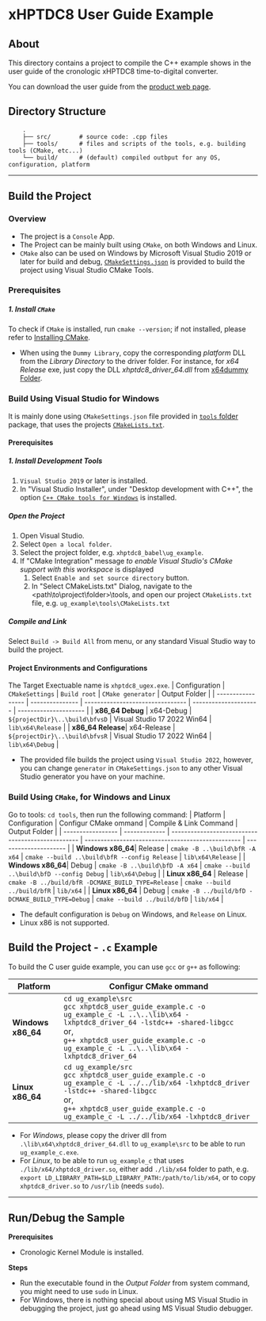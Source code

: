 # xHPTDC8 User Guide Example

## About

This directory contains a project to compile the C++ example shows in the user guide of the cronologic xHPTDC8 time-to-digital converter.

You can download the user guide from the [product web page](https://www.cronologic.de/products/tdcs/xhptdc8-pcie).


## Directory Structure
```
    .
    ├── src/        # source code: .cpp files
    ├── tools/      # files and scripts of the tools, e.g. building tools (CMake, etc...)
    └── build/      # (default) compiled outbput for any OS, configuration, platform
```

---

## Build the Project

### Overview
- The project is a `Console` App.
- The Project can be mainly built using `CMake`, on both Windows and Linux. 
- `CMake` also can be used on Windows by Microsoft Visual Studio 2019 or later for build and debug, [`CMakeSettings.json`](/tools/CMakeSetting.json) is provided to build the project using Visual Studio CMake Tools.

### Prerequisites

##### 1. Install `CMake`
To check if `CMake` is installed, run `cmake --version`; if not installed, please refer to [Installing CMake](https://cmake.org/install/).

- When using the `Dummy Library`, copy the corresponding _platform_ DLL from the _Library Directory_ to the driver folder. For instance, for _x64 Release_ exe, just copy the DLL _xhptdc8_driver_64.dll_ from [x64dummy Folder](https://github.com/cronologic-de/xhptdc8_babel/tree/main/lib/x64dummy).

### Build Using Visual Studio for Windows
It is mainly done using `CMakeSettings.json` file provided in [`tools` folder](/tools/CMakeSettings.json) package, that uses the projects [`CMakeLists.txt`](/tools/CMakeLists.tx).

#### Prerequisites
##### 1. Install Development Tools
1. `Visual Studio 2019` or later is installed.
2. In "Visual Studio Installer", under "Desktop development with C++", the option [`C++ CMake tools for Windows`](https://docs.microsoft.com/en-us/cpp/build/cmake-projects-in-visual-studio#installation) is installed.

##### Open the Project 
1. Open Visual Studio.
2. Select `Open a local folder`.
3. Select the project folder, e.g. `xhptdc8_babel\ug_example`.
4. If "CMake Integration" message _to enable Visual Studio's CMake support with this workspace_ is displayed
   1. Select `Enable and set source directory` button.
   2. In "Select CMakeLists.txt" Dialog, navigate to the <path\to\project\folder>\tools, and open our project `CMakeLists.txt` file, e.g. `ug_example\tools\CMakeLists.txt`

##### Compile and Link
Select `Build -> Build All` from menu, or any standard Visual Studio way to build the project.

#### Project Environments and Configurations
The Target Exectuable name is `xhptdc8_ugex.exe`.
| Configuration     | `CMakeSettings` | `Build root`                     | `CMake generator`     | Output Folder          |
| ----------------- | --------------- | -------------------------------- | --------------------- | ---------------------  |
| **x86_64 Debug**  | x64-Debug       | `${projectDir}\..\build\bfvsD`   | Visual Studio 17 2022 Win64 | `lib\x64\Release`   |
| **x86_64 Release**| x64-Release     | `${projectDir}\..\build\bfvsR`   | Visual Studio 17 2022 Win64 | `lib\x64\Debug`   |
* The provided file builds the project using `Visual Studio 2022`, however, you can change `generator` in  `CMakeSettings.json` to any other Visual Studio generator you have on your machine.

### Build Using `CMake`, for Windows and Linux

Go to tools: `cd tools`, then run the following command:
| Platform          | Configuration | Configur CMake ommand                                                           | Compile & Link Command                            | Output Folder          |
| ----------------- | ------------- | -------------------------------------------------     | ------------------------------------------------- | ---------------------  |
| **Windows x86_64**| Release       | `cmake -B ..\build\bfR -A x64`                                                  | `cmake --build ..\build\bfR --config Release`     | `lib\x64\Release`   |
| **Windows x86_64**| Debug         | `cmake -B ..\build\bfD -A x64`                                                  | `cmake --build ..\build\bfD --config Debug`       | `lib\x64\Debug`     |
| **Linux x86_64**  | Release       | `cmake -B ../build/bfR -DCMAKE_BUILD_TYPE=Release`                              | `cmake --build ../build/bfR`                      | `lib/x64`   |
| **Linux x86_64**  | Debug         | `cmake -B ../build/bfD -DCMAKE_BUILD_TYPE=Debug`                                | `cmake --build ../build/bfD`                      | `lib/x64`     |

* The default configuration is `Debug` on Windows, and `Release` on Linux.
* Linux x86 is not supported.

## Build the Project - `.c` Example

To build the C user guide example, you can use `gcc` or `g++` as following:

| Platform          | Configur CMake ommand                               
| ----------------- | -------------------------------------------------     
| **Windows x86_64**| `cd ug_example\src`<br>`gcc xhptdc8_user_guide_example.c -o ug_example_c -L ..\..\lib\x64 -lxhptdc8_driver_64 -lstdc++ -shared-libgcc`<br>or,<br>`g++ xhptdc8_user_guide_example.c -o ug_example_c -L ..\..\lib\x64 -lxhptdc8_driver_64`
| **Linux x86_64**| `cd ug_example/src`<br>`gcc xhptdc8_user_guide_example.c -o ug_example_c -L ../../lib/x64 -lxhptdc8_driver -lstdc++ -shared-libgcc`<br>or,<br>`g++ xhptdc8_user_guide_example.c -o ug_example_c -L ../../lib/x64 -lxhptdc8_driver`

* For _Windows_, please copy the driver dll from `.\lib\x64\xhptdc8_driver_64.dll` to `ug_example\src` to be able to run `ug_example_c.exe`.
* For _Linux_, to be able to run `ug_example_c` that uses `./lib/x64/xhptdc8_driver.so`, either add `./lib/x64` folder to path, e.g. `export LD_LIBRARY_PATH=$LD_LIBRARY_PATH:/path/to/lib/x64`, or to copy `xhptdc8_driver.so` to `/usr/lib` (needs `sudo`).
---

## Run/Debug the Sample

**Prerequisites**
- Cronologic Kernel Module is installed.

**Steps**
- Run the executable found in the _Output Folder_ from system command, you might need to use `sudo` in Linux.
- For Windows, there is nothing special about using MS Visual Studio in debugging the project, just go ahead using MS Visual Studio debugger.
